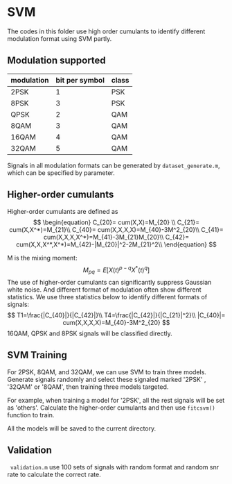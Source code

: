 # SVM

The codes in this folder use high order cumulants to identify different modulation format using SVM partly.

## Modulation supported 

| modulation | bit per symbol | class |
| ---------- | -------------- | ----- |
| 2PSK       | 1              | PSK   |
| 8PSK       | 3              | PSK   |
| QPSK       | 2              | QAM   |
| 8QAM       | 3              | QAM   |
| 16QAM      | 4              | QAM   |
| 32QAM      | 5              | QAM   |

Signals in all modulation formats can be generated by `dataset_generate.m`, which can be specified by parameter.

## Higher-order cumulants

Higher-order cumulants are defined as
$$
\begin{equation}
C_{20}= cum(X,X)=M_{20} \\
C_{21}= cum(X,X^*)=M_{21}\\
C_{40}= cum(X,X,X,X)=M_{40}-3M^2_{20}\\
C_{41}= cum(X,X,X,X^*)=M_{41}-3M_{21}M_{20}\\
C_{42}= cum(X,X,X^*,X^*)=M_{42}-|M_{20}|^2-2M_{21}^2\\
\end{equation}
$$


M is the mixing moment:
$$
M_{pq}=E[X(t)^{p-q}X^*(t)^q]
$$
The use of higher-order cumulants can significantly suppress Gaussian white noise. And different format of modulation often show different statistics. We use three statistics below to identify different formats of signals:
$$
T1=\frac{|C_{40}|}{|C_{42}|}\\
T4=\frac{|C_{42}|}{|C_{21}|^2}\\
|C_{40}|= cum(X,X,X,X)=M_{40}-3M^2_{20}
$$
16QAM, QPSK and 8PSK signals will be classified directly.

## SVM Training

For 2PSK, 8QAM, and 32QAM, we can use SVM to train three models. Generate signals randomly and select these signaled marked '2PSK' , '32QAM' or '8QAM', then training three models targeted. 

For example, when training a model for '2PSK', all the rest signals will be set as 'others'. Calculate the higher-order cumulants and then use `fitcsvm()` function to train.

All the models will be saved to the current directory.

##  Validation

` validation.m` use 100 sets of signals with random format and random snr rate to calculate the correct rate.